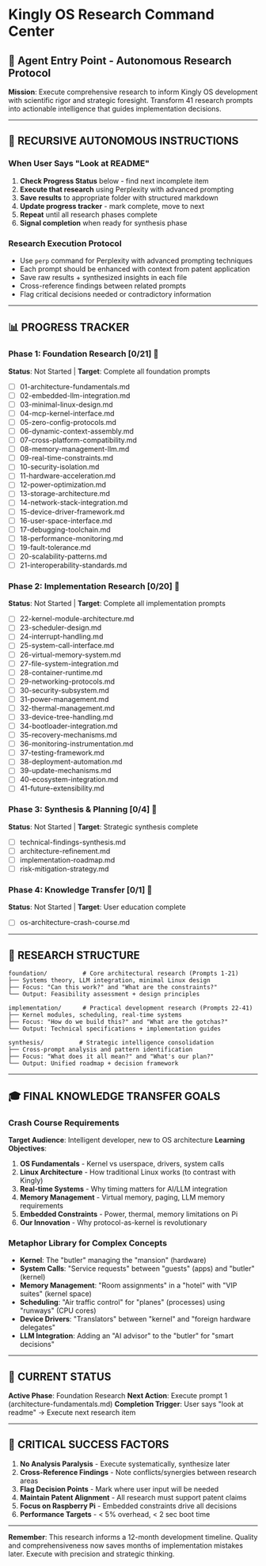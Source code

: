 # Kingly OS Research Command Center
## 🎯 Agent Entry Point - Autonomous Research Protocol

**Mission**: Execute comprehensive research to inform Kingly OS development with scientific rigor and strategic foresight. Transform 41 research prompts into actionable intelligence that guides implementation decisions.

---

## 🤖 RECURSIVE AUTONOMOUS INSTRUCTIONS

### When User Says "Look at README"
1. **Check Progress Status** below - find next incomplete item
2. **Execute that research** using Perplexity with advanced prompting
3. **Save results** to appropriate folder with structured markdown
4. **Update progress tracker** - mark complete, move to next
5. **Repeat** until all research phases complete
6. **Signal completion** when ready for synthesis phase

### Research Execution Protocol
- Use `perp` command for Perplexity with advanced prompting techniques
- Each prompt should be enhanced with context from patent application
- Save raw results + synthesized insights in each file
- Cross-reference findings between related prompts
- Flag critical decisions needed or contradictory information

---

## 📊 PROGRESS TRACKER

### Phase 1: Foundation Research [0/21] 🔴
**Status**: Not Started | **Target**: Complete all foundation prompts
- [ ] 01-architecture-fundamentals.md
- [ ] 02-embedded-llm-integration.md  
- [ ] 03-minimal-linux-design.md
- [ ] 04-mcp-kernel-interface.md
- [ ] 05-zero-config-protocols.md
- [ ] 06-dynamic-context-assembly.md
- [ ] 07-cross-platform-compatibility.md
- [ ] 08-memory-management-llm.md
- [ ] 09-real-time-constraints.md
- [ ] 10-security-isolation.md
- [ ] 11-hardware-acceleration.md
- [ ] 12-power-optimization.md
- [ ] 13-storage-architecture.md
- [ ] 14-network-stack-integration.md
- [ ] 15-device-driver-framework.md
- [ ] 16-user-space-interface.md
- [ ] 17-debugging-toolchain.md
- [ ] 18-performance-monitoring.md
- [ ] 19-fault-tolerance.md
- [ ] 20-scalability-patterns.md
- [ ] 21-interoperability-standards.md

### Phase 2: Implementation Research [0/20] 🔴
**Status**: Not Started | **Target**: Complete all implementation prompts
- [ ] 22-kernel-module-architecture.md
- [ ] 23-scheduler-design.md
- [ ] 24-interrupt-handling.md
- [ ] 25-system-call-interface.md
- [ ] 26-virtual-memory-system.md
- [ ] 27-file-system-integration.md
- [ ] 28-container-runtime.md
- [ ] 29-networking-protocols.md
- [ ] 30-security-subsystem.md
- [ ] 31-power-management.md
- [ ] 32-thermal-management.md
- [ ] 33-device-tree-handling.md
- [ ] 34-bootloader-integration.md
- [ ] 35-recovery-mechanisms.md
- [ ] 36-monitoring-instrumentation.md
- [ ] 37-testing-framework.md
- [ ] 38-deployment-automation.md
- [ ] 39-update-mechanisms.md
- [ ] 40-ecosystem-integration.md
- [ ] 41-future-extensibility.md

### Phase 3: Synthesis & Planning [0/4] 🔴
**Status**: Not Started | **Target**: Strategic synthesis complete
- [ ] technical-findings-synthesis.md
- [ ] architecture-refinement.md
- [ ] implementation-roadmap.md
- [ ] risk-mitigation-strategy.md

### Phase 4: Knowledge Transfer [0/1] 🔴
**Status**: Not Started | **Target**: User education complete
- [ ] os-architecture-crash-course.md

---

## 📁 RESEARCH STRUCTURE

```
foundation/          # Core architectural research (Prompts 1-21)
├── Systems theory, LLM integration, minimal Linux design
├── Focus: "Can this work?" and "What are the constraints?"
└── Output: Feasibility assessment + design principles

implementation/      # Practical development research (Prompts 22-41)  
├── Kernel modules, scheduling, real-time systems
├── Focus: "How do we build this?" and "What are the gotchas?"
└── Output: Technical specifications + implementation guides

synthesis/          # Strategic intelligence consolidation
├── Cross-prompt analysis and pattern identification
├── Focus: "What does it all mean?" and "What's our plan?"
└── Output: Unified roadmap + decision framework
```

---

## 🎓 FINAL KNOWLEDGE TRANSFER GOALS

### Crash Course Requirements
**Target Audience**: Intelligent developer, new to OS architecture
**Learning Objectives**:
1. **OS Fundamentals** - Kernel vs userspace, drivers, system calls
2. **Linux Architecture** - How traditional Linux works (to contrast with Kingly)
3. **Real-time Systems** - Why timing matters for AI/LLM integration
4. **Memory Management** - Virtual memory, paging, LLM memory requirements
5. **Embedded Constraints** - Power, thermal, memory limitations on Pi
6. **Our Innovation** - Why protocol-as-kernel is revolutionary

### Metaphor Library for Complex Concepts
- **Kernel**: The "butler" managing the "mansion" (hardware)
- **System Calls**: "Service requests" between "guests" (apps) and "butler" (kernel)
- **Memory Management**: "Room assignments" in a "hotel" with "VIP suites" (kernel space)
- **Scheduling**: "Air traffic control" for "planes" (processes) using "runways" (CPU cores)
- **Device Drivers**: "Translators" between "kernel" and "foreign hardware delegates"
- **LLM Integration**: Adding an "AI advisor" to the "butler" for "smart decisions"

---

## 🔄 CURRENT STATUS
**Active Phase**: Foundation Research
**Next Action**: Execute prompt 1 (architecture-fundamentals.md)
**Completion Trigger**: User says "look at readme" → Execute next research item

---

## 🚨 CRITICAL SUCCESS FACTORS
1. **No Analysis Paralysis** - Execute systematically, synthesize later
2. **Cross-Reference Findings** - Note conflicts/synergies between research areas  
3. **Flag Decision Points** - Mark where user input will be needed
4. **Maintain Patent Alignment** - All research must support patent claims
5. **Focus on Raspberry Pi** - Embedded constraints drive all decisions
6. **Performance Targets** - < 5% overhead, < 2 sec boot time

---

**Remember**: This research informs a 12-month development timeline. Quality and comprehensiveness now saves months of implementation mistakes later. Execute with precision and strategic thinking.